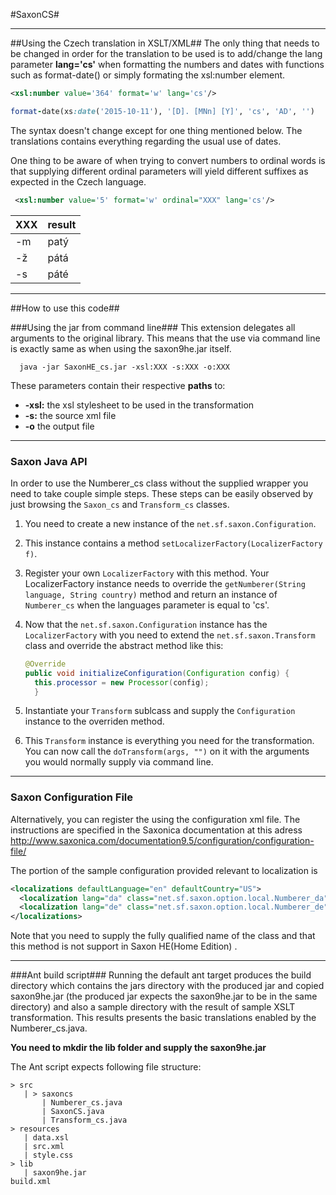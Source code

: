 ﻿#SaxonCS#


----------


##Using the Czech translation in XSLT/XML##
The only thing that needs to be changed in order for the translation to be used is to add/change the lang parameter **lang='cs'** when formatting the numbers and dates with functions such as format-date() or simply formating the xsl:number element.
```xml
<xsl:number value='364' format='w' lang='cs'/>
```

```ruby
format-date(xs:date('2015-10-11'), '[D]. [MNn] [Y]', 'cs', 'AD', '')
```
The syntax doesn't change except for one thing mentioned below. The translations contains everything regarding the usual use of dates.

One thing to be aware of when trying to convert numbers to ordinal words is that supplying different ordinal parameters will yield different suffixes as expected in the Czech language.
```xml
 <xsl:number value='5' format='w' ordinal="XXX" lang='cs'/>
```

|  XXX |  result |
|------|---------|
| -m   |  patý   |
| -ž   |  pátá   |
| -s   |  páté   |


----------


##How to use this code##

###Using the jar from command line###
This extension delegates all arguments to the original library. This means that the use via command line is exactly same as when using the saxon9he.jar itself.
```
  java -jar SaxonHE_cs.jar -xsl:XXX -s:XXX -o:XXX
```
These parameters contain their respective **paths** to:

 - **-xsl:** the xsl stylesheet to be used in the transformation
 - **-s:** the source xml file
 - **-o** the output file


------------------
### Saxon Java API ###
In order to use the Numberer_cs class without the supplied wrapper you need to
take couple simple steps. These steps can be easily observed by just browsing the
```Saxon_cs``` and ```Transform_cs``` classes.

1. You need to create a new instance of the ```net.sf.saxon.Configuration```.
2. This instance contains a method ```setLocalizerFactory(LocalizerFactory f)```.
3. Register your own ```LocalizerFactory``` with this method.
   Your LocalizerFactory instance needs to override the ```getNumberer(String language, String country)```
method and return an instance of ```Numberer_cs``` when the languages parameter is equal
to 'cs'.
4. Now that the ```net.sf.saxon.Configuration``` instance has the ```LocalizerFactory``` with
   you need to extend the ```net.sf.saxon.Transform``` class and override the abstract method
   like this:
   ```java
   @Override
   public void initializeConfiguration(Configuration config) {
     this.processor = new Processor(config);
     }
   ```

5. Instantiate your ```Transform``` sublcass and supply the ```Configuration``` instance
   to the overriden method.

6. This ```Transform``` instance is everything you need for the transformation.
   You can now call the ```doTransform(args, "")``` on it with the arguments you would normally
   supply via command line.


------------------
 ### Saxon Configuration File ###

 Alternatively, you can register the using the configuration xml file.
 The instructions are specified in the Saxonica documentation at
 this adress http://www.saxonica.com/documentation9.5/configuration/configuration-file/

 The portion of the sample configuration provided relevant to localization is
 ```xml
 <localizations defaultLanguage="en" defaultCountry="US">
   <localization lang="da" class="net.sf.saxon.option.local.Numberer_da"/>
   <localization lang="de" class="net.sf.saxon.option.local.Numberer_de"/>
 </localizations>
 ```

 Note that you need to supply the fully qualified name of the class and that this
 method is not support in Saxon HE(Home Edition) .

----------

###Ant build script###
Running the default ant target produces the build directory which contains the jars directory with the produced jar and copied saxon9he.jar (the produced jar expects the saxon9he.jar to be in the same directory) and also a sample directory with the result of sample XSLT transformation. This results presents the basic translations enabled by the Numberer_cs.java.

**You need to mkdir the lib folder and supply the saxon9he.jar**



The Ant script expects following file structure:
```
> src
   | > saxoncs
       | Numberer_cs.java
       | SaxonCS.java
       | Transform_cs.java
> resources
   | data.xsl
   | src.xml
   | style.css
> lib
   | saxon9he.jar
build.xml
```
